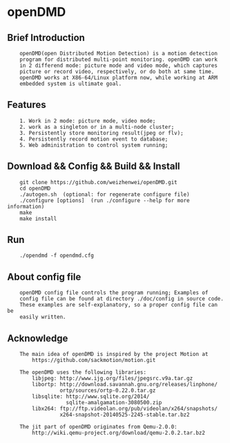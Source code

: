 openDMD
======

Brief Introduction
------------------
        openDMD(open Distributed Motion Detection) is a motion detection   
        program for distributed multi-point monitoring. openDMD can work
        in 2 differend mode: picture mode and video mode, which captures
        picture or record video, respectively, or do both at same time.
        openDMD works at X86-64/Linux platform now, while working at ARM
        embedded system is ultimate goal. 

Features
--------
        1. Work in 2 mode: picture mode, video mode;
        2. work as a singleton or in a multi-node cluster;
        3. Persistently store monitoring result(jpeg or flv);
        4. Persistently record motion event to database;
        5. Web administration to control system running;

Download && Config && Build && Install
--------------------------------------
        git clone https://github.com/weizhenwei/openDMD.git
        cd openDMD
        ./autogen.sh  (optional: for regenerate configure file)
        ./configure [options]  (run ./configure --help for more information)
        make
        make install


Run
---
        ./opendmd -f opendmd.cfg


About config file
-----------------
        openDMD config file controls the program running; Examples of
        config file can be found at directory ./doc/config in source code.
        These examples are self-explanatory, so a proper config file can be
        easily written.

Acknowledge
-----------
        The main idea of openDMD is inspired by the project Motion at
            https://github.com/sackmotion/motion.git
        
        The openDMD uses the following libraries:
            libjpeg: http://www.ijg.org/files/jpegsrc.v9a.tar.gz
            libortp: http://download.savannah.gnu.org/releases/linphone/
                     ortp/sources/ortp-0.22.0.tar.gz
            libsqlite: http://www.sqlite.org/2014/
                       sqlite-amalgamation-3080500.zip
            libx264: ftp://ftp.videolan.org/pub/videolan/x264/snapshots/
                     x264-snapshot-20140525-2245-stable.tar.bz2
        
        The jit part of openDMD originates from Qemu-2.0.0:
            http://wiki.qemu-project.org/download/qemu-2.0.2.tar.bz2

